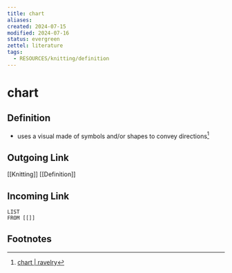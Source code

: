 ```yaml
---
title: chart
aliases: 
created: 2024-07-15
modified: 2024-07-16
status: evergreen
zettel: literature
tags:
  - RESOURCES/knitting/definition
---
```

# chart
## Definition
- uses a visual made of symbols and/or shapes to convey directions[^1]
## Outgoing Link
[[Knitting]]
[[Definition]]
## Incoming Link
```dataview
LIST
FROM [[]]
```
## Footnotes

[^1]: [chart | ravelry](https://www.ravelry.com/patterns/attributes/chart)